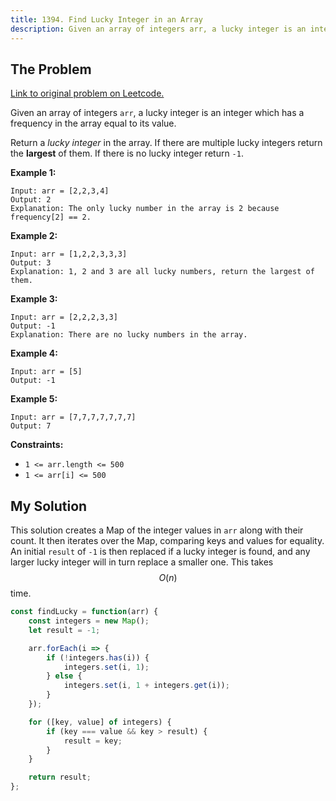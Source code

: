 ```yaml
---
title: 1394. Find Lucky Integer in an Array
description: Given an array of integers arr, a lucky integer is an integer which has a frequency in the array equal to its value.
---
```


## The Problem

[Link to original problem on Leetcode.](https://leetcode.com/problems/find-lucky-integer-in-an-array/)

Given an array of integers `arr`, a lucky integer is an integer which has a frequency in the array equal to its value.

Return a *lucky integer* in the array. If there are multiple lucky integers return the **largest** of them. If there is no lucky integer return `-1`.

**Example 1:**

```
Input: arr = [2,2,3,4]
Output: 2
Explanation: The only lucky number in the array is 2 because frequency[2] == 2.
```

**Example 2:**

```
Input: arr = [1,2,2,3,3,3]
Output: 3
Explanation: 1, 2 and 3 are all lucky numbers, return the largest of them.
```

**Example 3:**

```
Input: arr = [2,2,2,3,3]
Output: -1
Explanation: There are no lucky numbers in the array.
```

**Example 4:**

```
Input: arr = [5]
Output: -1
```

**Example 5:**

```
Input: arr = [7,7,7,7,7,7,7]
Output: 7
```

**Constraints:**

- `1 <= arr.length <= 500`
- `1 <= arr[i] <= 500`

## My Solution

This solution creates a Map of the integer values in `arr` along with their count. It then iterates over the Map, comparing keys and values for equality. An initial `result` of `-1` is then replaced if a lucky integer is found, and any larger lucky integer will in turn replace a smaller one. This takes $$O(n)$$ time.

```javascript
const findLucky = function(arr) {
    const integers = new Map();
    let result = -1;

    arr.forEach(i => {
        if (!integers.has(i)) {
            integers.set(i, 1);
        } else {
            integers.set(i, 1 + integers.get(i));
        }
    });

    for ([key, value] of integers) {
        if (key === value && key > result) {
            result = key;
        }
    }

    return result;
};
```
